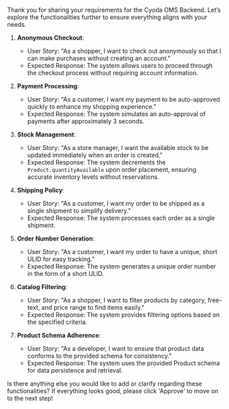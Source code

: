 Thank you for sharing your requirements for the Cyoda OMS Backend. Let’s explore the functionalities further to ensure everything aligns with your needs. 

1. **Anonymous Checkout**:
   - User Story: "As a shopper, I want to check out anonymously so that I can make purchases without creating an account."
   - Expected Response: The system allows users to proceed through the checkout process without requiring account information.

2. **Payment Processing**:
   - User Story: "As a customer, I want my payment to be auto-approved quickly to enhance my shopping experience."
   - Expected Response: The system simulates an auto-approval of payments after approximately 3 seconds.

3. **Stock Management**:
   - User Story: "As a store manager, I want the available stock to be updated immediately when an order is created."
   - Expected Response: The system decrements the `Product.quantityAvailable` upon order placement, ensuring accurate inventory levels without reservations.

4. **Shipping Policy**:
   - User Story: "As a customer, I want my order to be shipped as a single shipment to simplify delivery."
   - Expected Response: The system processes each order as a single shipment.

5. **Order Number Generation**:
   - User Story: "As a customer, I want my order to have a unique, short ULID for easy tracking."
   - Expected Response: The system generates a unique order number in the form of a short ULID.

6. **Catalog Filtering**:
   - User Story: "As a shopper, I want to filter products by category, free-text, and price range to find items easily."
   - Expected Response: The system provides filtering options based on the specified criteria.

7. **Product Schema Adherence**:
   - User Story: "As a developer, I want to ensure that product data conforms to the provided schema for consistency."
   - Expected Response: The system uses the provided Product schema for data persistence and retrieval.

Is there anything else you would like to add or clarify regarding these functionalities? If everything looks good, please click 'Approve' to move on to the next step!